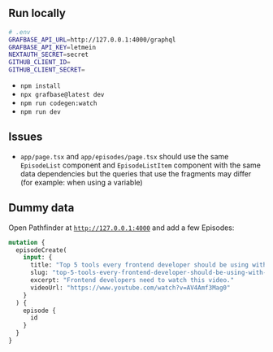 ## Run locally

```bash
# .env
GRAFBASE_API_URL=http://127.0.0.1:4000/graphql
GRAFBASE_API_KEY=letmein
NEXTAUTH_SECRET=secret
GITHUB_CLIENT_ID=
GITHUB_CLIENT_SECRET=
```

- `npm install`
- `npx grafbase@latest dev`
- `npm run codegen:watch`
- `npm run dev`

## Issues

- `app/page.tsx` and `app/episodes/page.tsx` should use the same `EpisodeList` component and `EpisodeListItem` component with the same data dependencies but the queries that use the fragments may differ (for example: when using a variable)

## Dummy data

Open Pathfinder at [`http://127.0.0.1:4000`](http://127.0.0.1:4000) and add a few Episodes:

```graphql
mutation {
  episodeCreate(
    input: {
      title: "Top 5 tools every frontend developer should be using with GraphQL in 2023"
      slug: "top-5-tools-every-frontend-developer-should-be-using-with-graphql-in-2023"
      excerpt: "Frontend developers need to watch this video."
      videoUrl: "https://www.youtube.com/watch?v=AV4Amf3Mag0"
    }
  ) {
    episode {
      id
    }
  }
}
```
